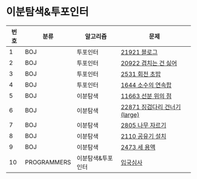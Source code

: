 # 이분탐색&투포인터

|번호|분류|알고리즘|문제
|---|------|---|---|
|1|BOJ|투포인터|[21921 블로그](https://www.acmicpc.net/problem/21921)|
|2|BOJ|투포인터|[20922 겹치는 건 싫어](https://www.acmicpc.net/problem/20922)|
|3|BOJ|투포인터|[2531 회전 초밥](https://www.acmicpc.net/problem/2531)|
|4|BOJ|투포인터|[1644 소수의 연속합](https://www.acmicpc.net/problem/1644)|
|5|BOJ|이분탐색|[11663 선분 위의 점](https://www.acmicpc.net/problem/11663)|
|6|BOJ|이분탐색|[22871 징검다리 건너기 (large)](https://www.acmicpc.net/problem/22871)|
|7|BOJ|이분탐색|[2805 나무 자르기](https://www.acmicpc.net/problem/2805)|
|8|BOJ|이분탐색|[2110 공유기 설치](https://www.acmicpc.net/problem/2110)|
|9|BOJ|이분탐색|[2473 세 용액](https://www.acmicpc.net/problem/2473)|
|10|PROGRAMMERS|이분탐색&투포인터|[입국심사](https://school.programmers.co.kr/learn/courses/30/lessons/43238)|
